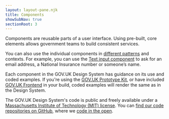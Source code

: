 ```yaml
---
layout: layout-pane.njk
title: Components
showSubNav: true
sectionRoot: 3
---
```


Components are reusable parts of a user interface. Using pre-built, core elements allows government teams to build consistent services.

You can also use the individual components in [different patterns](/patterns/) and contexts. For example, you can use the [Text input component](/components/text-input/) to ask for an email address, a National Insurance number or someone’s name.

Each component in the GOV.UK Design System has guidance on its use and coded examples. If you're using the [GOV.UK Prototype Kit](https://prototype-kit.service.gov.uk), or have included [GOV.UK Frontend](https://frontend.design-system.service.gov.uk/) in your build, coded examples will render the same as in the Design System.

The GOV.UK Design System's code is public and freely available under a [Massachusetts Institute of Technology (MIT) license](https://github.com/alphagov/govuk-frontend/blob/main/LICENSE.txt). You can [find our code repositories on GitHub](https://github.com/topics/govuk-design-system-team), where we [code in the open](https://gds.blog.gov.uk/2012/10/12/coding-in-the-open/).
